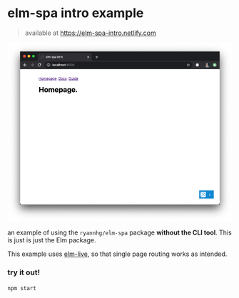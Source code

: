 # elm-spa intro example
> available at https://elm-spa-intro.netlify.com

![A screenshot of the homepage](./public/screenshot.png)

an example of using the `ryannhg/elm-spa` package __without the CLI tool__. This is just is just the Elm package.

This example uses [elm-live](elm-live.com), so that single page routing works as intended.

### try it out!

```bash
npm start
```
